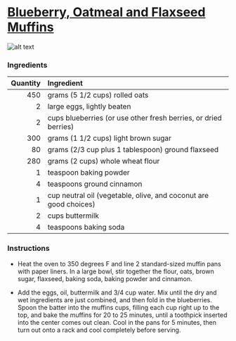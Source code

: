 # [Blueberry, Oatmeal and Flaxseed Muffins](http://food52.com/recipes/25520-blueberry-oatmeal-and-flaxseed-muffins)
![alt text](https://images.food52.com/zRQooVIBkpAzgtw42XOAaid7FSE=/753x502/49113cf7-a4f9-460e-ab18-435c29c2b44f--11520217224_4d24275a0c_b.jpg)
### Ingredients
|Quantity|Ingredient|
----------:|:-------
|450|grams (5 1/2 cups) rolled oats|
|2|large eggs, lightly beaten|
|2|cups blueberries (or use other fresh berries, or dried berries)|
|300|grams (1 1/2 cups) light brown sugar|
|80|grams (2/3 cup plus 1 tablespoon) ground flaxseed|
|280|grams (2 cups) whole wheat flour|
|1|teaspoon baking powder|
|4|teaspoons ground cinnamon|
|1|cup neutral oil (vegetable, olive, and coconut are good choices)|
|2|cups buttermilk|
|4|teaspoons baking soda|

### Instructions

* Heat the oven to 350 degrees F and line 2 standard-sized muffin pans with paper liners. In a large bowl, stir together the flour, oats, brown sugar, flaxseed, baking soda, baking powder and cinnamon.

* Add the eggs, oil, buttermilk and 3/4 cup water. Mix until the dry and wet ingredients are just combined, and then fold in the blueberries. Spoon the batter into the muffins cups, filling each cup right up to the top, and bake the muffins for 20 to 25 minutes, until a toothpick inserted into the center comes out clean. Cool in the pans for 5 minutes, then turn out onto a rack and cool completely before serving.